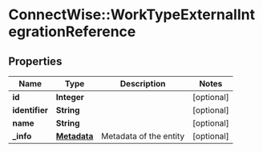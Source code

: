# ConnectWise::WorkTypeExternalIntegrationReference

## Properties
Name | Type | Description | Notes
------------ | ------------- | ------------- | -------------
**id** | **Integer** |  | [optional] 
**identifier** | **String** |  | [optional] 
**name** | **String** |  | [optional] 
**_info** | [**Metadata**](Metadata.md) | Metadata of the entity | [optional] 


